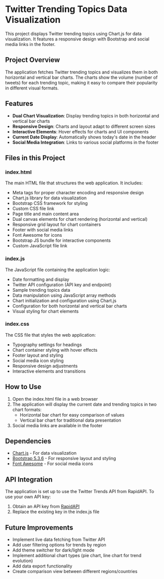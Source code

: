 # Twitter Trending Topics Data Visualization

This project displays Twitter trending topics using Chart.js for data visualization. It features a responsive design with Bootstrap and social media links in the footer.

## Project Overview

The application fetches Twitter trending topics and visualizes them in both horizontal and vertical bar charts. The charts show the volume (number of tweets) for each trending topic, making it easy to compare their popularity in different visual formats.

## Features

- **Dual Chart Visualization**: Display trending topics in both horizontal and vertical bar charts
- **Responsive Design**: Charts and layout adapt to different screen sizes
- **Interactive Elements**: Hover effects for charts and UI components
- **Current Date Display**: Automatically shows today's date in the header
- **Social Media Integration**: Links to various social platforms in the footer

## Files in this Project

### index.html

The main HTML file that structures the web application. It includes:
- Meta tags for proper character encoding and responsive design
- Chart.js library for data visualization
- Bootstrap CSS framework for styling
- Custom CSS file link
- Page title and main content area
- Dual canvas elements for chart rendering (horizontal and vertical)
- Responsive grid layout for chart containers
- Footer with social media links
- Font Awesome for icons
- Bootstrap JS bundle for interactive components
- Custom JavaScript file link

### index.js

The JavaScript file containing the application logic:
- Date formatting and display
- Twitter API configuration (API key and endpoint)
- Sample trending topics data
- Data manipulation using JavaScript array methods
- Chart initialization and configuration using Chart.js
- Configuration for both horizontal and vertical bar charts
- Visual styling for chart elements

### index.css

The CSS file that styles the web application:
- Typography settings for headings
- Chart container styling with hover effects
- Footer layout and styling
- Social media icon styling
- Responsive design adjustments
- Interactive elements and transitions

## How to Use

1. Open the index.html file in a web browser
2. The application will display the current date and trending topics in two chart formats:
   - Horizontal bar chart for easy comparison of values
   - Vertical bar chart for traditional data presentation
3. Social media links are available in the footer

## Dependencies

- [Chart.js](https://www.chartjs.org/) - For data visualization
- [Bootstrap 5.3.6](https://getbootstrap.com/) - For responsive layout and styling
- [Font Awesome](https://fontawesome.com/) - For social media icons

## API Integration

The application is set up to use the Twitter Trends API from RapidAPI. To use your own API key:
1. Obtain an API key from [RapidAPI](https://rapidapi.com/)
2. Replace the existing key in the index.js file

## Future Improvements

- Implement live data fetching from Twitter API
- Add user filtering options for trends by region
- Add theme switcher for dark/light mode
- Implement additional chart types (pie chart, line chart for trend evolution)
- Add data export functionality
- Create comparison view between different regions/countries
